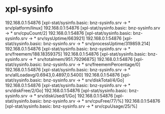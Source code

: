 xpl-sysinfo
==========



192.168.0.1:54876 [xpl-stat/sysinfo.basic: bnz-sysinfo.srv -> * srv/platform/linux]
192.168.0.1:54876 [xpl-stat/sysinfo.basic: bnz-sysinfo.srv -> * srv/cpuCount/2]
192.168.0.1:54876 [xpl-stat/sysinfo.basic: bnz-sysinfo.srv -> * srv/sysUptime/663921]
192.168.0.1:54876 [xpl-stat/sysinfo.basic: bnz-sysinfo.srv -> * srv/processUptime/319859.214]
192.168.0.1:54876 [xpl-stat/sysinfo.basic: bnz-sysinfo.srv -> * srv/freemem/188.18359375]
192.168.0.1:54876 [xpl-stat/sysinfo.basic: bnz-sysinfo.srv -> * srv/totalmem/951.79296875]
192.168.0.1:54876 [xpl-stat/sysinfo.basic: bnz-sysinfo.srv -> * srv/freememPercentage/0]
192.168.0.1:54876 [xpl-stat/sysinfo.basic: bnz-sysinfo.srv -> * srv/allLoadavg/0.6943,0.4897,0.5400]
192.168.0.1:54876 [xpl-stat/sysinfo.basic: bnz-sysinfo.srv -> * srv/diskTotal/4/Go]
192.168.0.1:54876 [xpl-stat/sysinfo.basic: bnz-sysinfo.srv -> * srv/diskFree/2/Go]
192.168.0.1:54876 [xpl-stat/sysinfo.basic: bnz-sysinfo.srv -> * srv/diskUsed/1/Go]
192.168.0.1:54876 [xpl-stat/sysinfo.basic: bnz-sysinfo.srv -> * srv/cpuFree/77/%]
192.168.0.1:54876 [xpl-stat/sysinfo.basic: bnz-sysinfo.srv -> * srv/cpuUsage/25/%]
